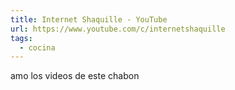 ```yaml
---
title: Internet Shaquille - YouTube
url: https://www.youtube.com/c/internetshaquille
tags:
  - cocina
---
```


amo los videos de este chabon
